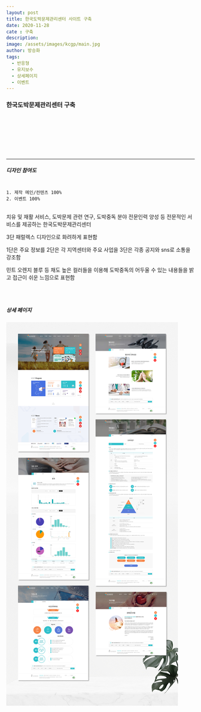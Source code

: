 ```yaml
---
layout: post
title: 한국도박문제관리센터 사이트 구축
date: 2020-11-28
cate : 구축
description:
image: /assets/images/kcgp/main.jpg
author: 방승화
tags:
  - 반응형
  - 유지보수
  - 상세페이지
  - 이벤트
---
```


<h3>한국도박문제관리센터 구축</h3>
<br><br><br><br><br><br>
<hr>

##### 디자인 참여도
<pre>
<code>
1. 제작 메인/컨텐츠 100%
2. 이벤트 100%
</code>
</pre>

<p>
 치유 및 재활 서비스, 도박문제 관련 연구, 도박중독 분야 전문인력 양성 등 전문적인 서비스를 제공하는
한국도박문제관리센터
</P>
<p>
3단 패럴렉스 디자인으로 화려하게 표현함
</p>
<p>
1단은 주요 정보를 2단은 각 지역센터와 주요 사업을 3단은 각종 공지와 sns로 소통을 강조함
</p>
<p>
민트 오렌지 블루 등 채도 높은 컬러들을 이용해 도박중독의 어두울 수 있는 내용들을 밝고 접근이 쉬운 느낌으로 표현함
</p>
<br>
<br>

##### 상세 페이지
![pc_main](/assets/images/kcgp/view.jpg)
